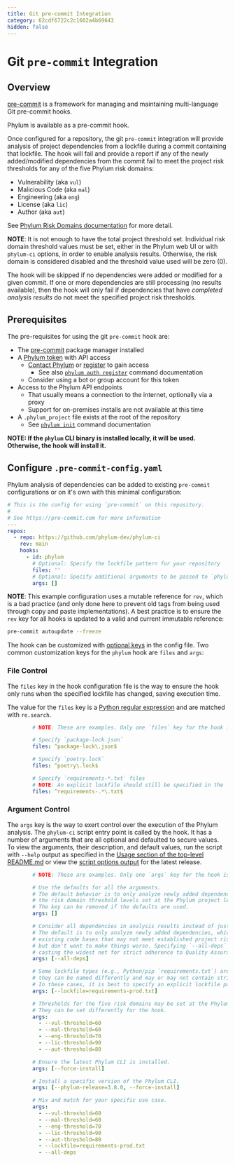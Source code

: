 ```yaml
---
title: Git pre-commit Integration
category: 62cdf6722c2c1602a4b69643
hidden: false
---
```

# Git `pre-commit` Integration

## Overview

[pre-commit] is a framework for managing and maintaining multi-language Git pre-commit hooks.

[pre-commit]: https://pre-commit.com/

Phylum is available as a pre-commit hook.

Once configured for a repository, the git `pre-commit` integration will provide analysis of project dependencies
from a lockfile during a commit containing that lockfile. The hook will fail and provide a report if any of the
newly added/modified dependencies from the commit fail to meet the project risk thresholds for any of the five
Phylum risk domains:

* Vulnerability (aka `vul`)
* Malicious Code (aka `mal`)
* Engineering (aka `eng`)
* License (aka `lic`)
* Author (aka `aut`)

See [Phylum Risk Domains documentation](https://docs.phylum.io/docs/phylum-package-score#risk-domains) for more detail.

**NOTE**: It is not enough to have the total project threshold set. Individual risk domain threshold values
must be set, either in the Phylum web UI or with `phylum-ci` options, in order to enable analysis results.
Otherwise, the risk domain is considered disabled and the threshold value used will be zero (0).

The hook will be skipped if no dependencies were added or modified for a given commit.
If one or more dependencies are still processing (no results available), then the hook will only fail if
dependencies that have _completed analysis results_ do not meet the specified project risk thresholds.

## Prerequisites

The pre-requisites for using the git `pre-commit` hook are:

* The [pre-commit] package manager installed
* A [Phylum token][phylum_tokens] with API access
  * [Contact Phylum][phylum_contact] or [register][app_register] to gain access
    * See also [`phylum auth register`][phylum_register] command documentation
  * Consider using a bot or group account for this token
* Access to the Phylum API endpoints
  * That usually means a connection to the internet, optionally via a proxy
  * Support for on-premises installs are not available at this time
* A `.phylum_project` file exists at the root of the repository
  * See [`phylum init`][phylum_init] command documentation

[phylum_tokens]: https://docs.phylum.io/docs/api-keys
[phylum_contact]: https://phylum.io/contact-us/
[app_register]: https://app.phylum.io/register
[phylum_register]: https://docs.phylum.io/docs/phylum_auth_register
[phylum_init]: https://docs.phylum.io/docs/phylum_init

**NOTE: If the `phylum` CLI binary is installed locally, it will be used. Otherwise, the hook will install it.**

## Configure `.pre-commit-config.yaml`

Phylum analysis of dependencies can be added to existing `pre-commit` configurations or
on it's own with this minimal configuration:

```yaml
# This is the config for using `pre-commit` on this repository.
#
# See https://pre-commit.com for more information
---
repos:
  - repo: https://github.com/phylum-dev/phylum-ci
    rev: main
    hooks:
      - id: phylum
        # Optional: Specify the lockfile pattern for your repository
        files: ''
        # Optional: Specify additional arguments to be passed to `phylum-ci`
        args: []
```

**NOTE**: This example configuration uses a mutable reference for `rev`, which is a bad practice
(and only done here to prevent old tags from being used through copy and paste implementations).
A best practice is to ensure the `rev` key for all hooks is updated to a valid and current immutable reference:

```sh
pre-commit autoupdate --freeze
```

The hook can be customized with [optional keys][hook_config] in the config file.
Two common customization keys for the `phylum` hook are `files` and `args`:

[hook_config]: https://pre-commit.com/index.html#pre-commit-configyaml---hooks

### File Control

The `files` key in the hook configuration file is the way to ensure the hook only runs when the specified
lockfile has changed, saving execution time.

The value for the `files` key is a [Python regular expression][re] and are matched with `re.search`.

[re]: https://docs.python.org/3/library/re.html#regular-expression-syntax

```yaml
        # NOTE: These are examples. Only one `files` key for the hook is expected

        # Specify `package-lock.json`
        files: ^package-lock\.json$

        # Specify `poetry.lock`
        files: ^poetry\.lock$

        # Specify `requirements-*.txt` files
        # NOTE: An explicit lockfile should still be specified in the `args` key
        files: ^requirements-.*\.txt$
```

### Argument Control

The `args` key is the way to exert control over the execution of the Phylum analysis.
The `phylum-ci` script entry point is called by the hook. It has a number of arguments that are all optional
and defaulted to secure values. To view the arguments, their description, and default values, run the script
with `--help` output as specified in the [Usage section of the top-level README.md][usage] or view the
[script options output][script_options] for the latest release.

[usage]: https://github.com/phylum-dev/phylum-ci/blob/main/README.md#usage
[script_options]: https://github.com/phylum-dev/phylum-ci/blob/main/docs/script_options.md

```yaml
        # NOTE: These are examples. Only one `args` key for the hook is expected

        # Use the defaults for all the arguments.
        # The default behavior is to only analyze newly added dependencies against
        # the risk domain threshold levels set at the Phylum project level.
        # The key can be removed if the defaults are used.
        args: []

        # Consider all dependencies in analysis results instead of just the newly added ones.
        # The default is to only analyze newly added dependencies, which can be useful for
        # existing code bases that may not meet established project risk thresholds yet,
        # but don't want to make things worse. Specifying `--all-deps` can be useful for
        # casting the widest net for strict adherence to Quality Assurance (QA) standards.
        args: [--all-deps]

        # Some lockfile types (e.g., Python/pip `requirements.txt`) are ambiguous in that
        # they can be named differently and may or may not contain strict dependencies.
        # In these cases, it is best to specify an explicit lockfile path.
        args: [--lockfile=requirements-prod.txt]

        # Thresholds for the five risk domains may be set at the Phylum project level.
        # They can be set differently for the hook.
        args:
          - --vul-threshold=60
          - --mal-threshold=60
          - --eng-threshold=70
          - --lic-threshold=90
          - --aut-threshold=80

        # Ensure the latest Phylum CLI is installed.
        args: [--force-install]

        # Install a specific version of the Phylum CLI.
        args: [--phylum-release=3.8.0, --force-install]

        # Mix and match for your specific use case.
        args:
          - --vul-threshold=60
          - --mal-threshold=60
          - --eng-threshold=70
          - --lic-threshold=90
          - --aut-threshold=80
          - --lockfile=requirements-prod.txt
          - --all-deps
```
